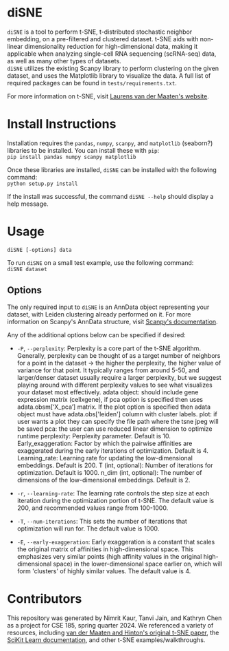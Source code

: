 # diSNE
`diSNE` is a tool to perform t-SNE, t-distributed stochastic neighbor embedding, on a pre-filtered and clustered dataset. t-SNE aids with non-linear dimensionality reduction for high-dimensional data, making it applicable when analyzing single-cell RNA sequencing (scRNA-seq) data, as well as many other types of datasets.   
`diSNE` utilizes the existing Scanpy library to perform clustering on the given dataset, and uses the Matplotlib library to visualize the data. A full list of required packages can be found in `tests/requirements.txt`.   

For more information on t-SNE, visit [Laurens van der Maaten's website](https://lvdmaaten.github.io/tsne/).

# Install Instructions
Installation requires the `pandas`, `numpy`, `scanpy`, and `matplotlib` (seaborn?) libraries to be installed. You can install these with `pip`:  
`pip install pandas numpy scanpy matplotlib`  

Once these libraries are installed, `diSNE` can be installed with the following command:  
`python setup.py install`  

If the install was successful, the command `diSNE --help` should display a help message.  

# Usage  
`diSNE [-options] data` 

To run `diSNE` on a small test example, use the following command:  
`diSNE dataset`

## Options  
The only required input to `diSNE` is an AnnData object representing your dataset, with Leiden clustering already performed on it. For more information on Scanpy's AnnData structure, visit [Scanpy's documentation](https://anndata.readthedocs.io/en/latest/tutorials/notebooks/getting-started.html).   

Any of the additional options below can be specified if desired:  
- `-P`, `--perplexity`: Perplexity is a core part of the t-SNE algorithm. Generally, perplexity can be thought of as a target number of neighbors for a point in the dataset → the higher the perplexity, the higher value of variance for that point. It typically ranges from around 5-50, and larger/denser dataset usually require a larger perplexity, but we suggest playing around with different perplexity values to see what visualizes your dataset most effectively.
adata object: should include gene expression matrix (cellxgene), if pca option is specified then uses adata.obsm[‘X_pca’] matrix. If the plot option is specified then adata object must have adata.obs['leiden'] column with cluster labels.
plot: if user wants a plot they can specify the file path where the tsne jpeg will be saved
pca: the user can use reduced linear dimension to optimize runtime
perplexity: Perplexity parameter. Default is 10.
Early_exaggeration: Factor by which the pairwise affinities are exaggerated during the early iterations of optimization. Default is 4.
Learning_rate: Learning rate for updating the low-dimensional embeddings. Default is 200.
T (int, optional): Number of iterations for optimization. Default is 1000.
n_dim (int, optional): The number of dimensions of the low-dimensional embeddings. Default is 2.

- `-r`, `--learning-rate`: The learning rate controls the step size at each iteration during the optimization portion of t-SNE. The default value is 200, and recommended values range from 100-1000.
  
- `-T`, `--num-iterations`: This sets the number of iterations that optimization will run for. The default value is 1000.

- `-E`, `--early-exaggeration`: Early exaggeration is a constant that scales the original matrix of affinities in high-dimensional space. This emphasizes very similar points (high affinity values in the original high-dimensional space) in the lower-dimensional space earlier on, which will form 'clusters' of highly similar values. The default value is 4.

# Contributors
This repository was generated by Nimrit Kaur, Tanvi Jain, and Kathryn Chen as a project for CSE 185, spring quarter 2024. We referenced a variety of resources, including [van der Maaten and Hinton's original t-SNE paper](https://jmlr.org/papers/v9/vandermaaten08a.html), the [SciKit Learn documentation](https://scikit-learn.org/stable/modules/manifold.html#t-sne), and other t-SNE examples/walkthroughs.
